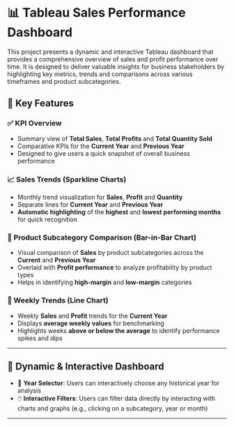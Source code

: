 # 📊 Tableau Sales Performance Dashboard

This project presents a dynamic and interactive Tableau dashboard that provides a comprehensive overview of sales and profit performance over time. It is designed to deliver valuable insights for business stakeholders by highlighting key metrics, trends and comparisons across various timeframes and product subcategories.

## 🔑 Key Features

### ✅ KPI Overview
- Summary view of **Total Sales**, **Total Profits** and **Total Quantity Sold**
- Comparative KPIs for the **Current Year** and **Previous Year**
- Designed to give users a quick snapshot of overall business performance

### 📈 Sales Trends (Sparkline Charts)
- Monthly trend visualization for **Sales**, **Profit** and **Quantity**
- Separate lines for **Current Year** and **Previous Year**
- **Automatic highlighting** of the **highest** and **lowest performing months** for quick recognition

### 🧾 Product Subcategory Comparison (Bar-in-Bar Chart)
- Visual comparison of **Sales** by product subcategories across the **Current** and **Previous Year**
- Overlaid with **Profit performance** to analyze profitability by product types
- Helps in identifying **high-margin** and **low-margin** categories

### 📅 Weekly Trends (Line Chart)
- Weekly **Sales** and **Profit** trends for the **Current Year**
- Displays **average weekly values** for benchmarking
- Highlights weeks **above or below the average** to identify performance spikes and dips

---

## 🚀 Dynamic & Interactive Dashboard

- 📆 **Year Selector**: Users can interactively choose any historical year for analysis
- 🖱️ **Interactive Filters**: Users can filter data directly by interacting with charts and graphs (e.g., clicking on a subcategory, year or month)

---
